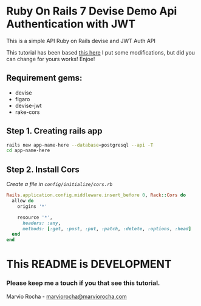 # Ruby On Rails 7 Devise Demo Api Authentication with JWT

This is a simple API Ruby on Rails devise and JWT Auth API

This tutorial has been based [this here](https://enlear.academy/how-to-create-a-rails-6-api-with-devise-jwt-46fa35085e85) I put some modifications, but did you can change for yours works! Enjoe!

## Requirement gems:

- devise
- figaro
- devise-jwt
- rake-cors

## Step 1. Creating rails app

```sh
rails new app-name-here --database=postgresql --api -T
cd app-name-here
```
## Step 2. Install Cors


*Create a file in ```config/initialize/cors.rb```*

```ruby
Rails.application.config.middleware.insert_before 0, Rack::Cors do
  allow do
    origins '*'

    resource '*',
      headers: :any,
      methods: [:get, :post, :put, :patch, :delete, :options, :head]
  end
end
```


# This README is DEVELOPMENT

### Please keep me a touch if you that see this tutorial.

Marvio Rocha - [marviorocha@marviorocha.com](mailto:marviorocha.com)

